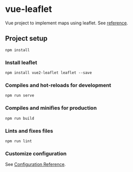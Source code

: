 # vue-leaflet
Vue project to implement maps using leaflet.
See [reference](https://ruangkoding.medium.com/tutorial-vuejs-menampilkan-peta-dengan-vuejs-dan-leafletjs-373e3a9fdf03).

## Project setup
```
npm install
```

### Install leaflet
```
npm install vue2-leaflet leaflet --save
```

### Compiles and hot-reloads for development
```
npm run serve
```

### Compiles and minifies for production
```
npm run build
```

### Lints and fixes files
```
npm run lint
```

### Customize configuration
See [Configuration Reference](https://cli.vuejs.org/config/).
